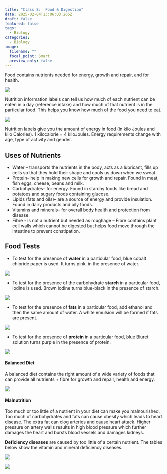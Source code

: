 ```yaml
---
title: "Class 8:  Food & Digestion"
date: 2025-02-04T13:06:03.265Z
draft: false
featured: false
tags:
  - Biology
categories:
  - Biology
image:
  filename: ""
  focal_point: Smart
  preview_only: false
---
```

Food contains nutrients needed for energy, growth and repair, and for health.

![](food.jpg)

Nutrition information labels can tell us how much of each nutrient can be eaten in a day (reference intake) and how much of that nutrient is in the particular food. This helps you know how much of the food you need to eat.

![](nutrition_label.png)

Nutrition labels give you the amount of energy in food (in kilo Joules and kilo Calories). 1 kilocalorie = 4 kiloJoules. Energy requirements change with age, type of activity and gender.

## Uses of Nutrients

* Water – transports the nutrients in the body, acts as a lubricant, fills up cells so that they hold their shape and cools us down when we sweat.
* Protein– help in making new cells for growth and repair. Found in meat, fish eggs, cheese, beans and milk.
* Carbohydrates– for energy. Found in starchy foods like bread and potatoes and sugary foods containing glucose.
* Lipids (fats and oils)– are a source of energy and provide insulation. Found in dairy products and oily foods. 
* Vitamins and minerals– for overall body health and protection from disease. 
* Fibre - is not a nutrient but needed as roughage – Fibre contains plant cell walls which cannot be digested but helps food move through the intestine to prevent constipation.

## Food Tests

* To test for the presence of **water** in a particular food, blue cobalt chloride paper is used. It turns pink, in the presence of water.

![](cobalt_chloride_paper.jfif)

* T﻿o test for the presence of the carbohydrate **starch** in a particular food, iodine is used. Brown iodine turns blue-black in the presence of starch. 

![](starch_test.jfif)

* T﻿o test for the presence of **fats** in a particular food, add ethanol and then the same amount of water. A white emulsion will be formed if fats are present.

![](fats_test.png)

* T﻿o test for the presence of **protein** in a particular food, blue Biuret solution turns purple in the presence of protein.

![](protein_test.jfif)

#### Balanced Diet

A balanced diet contains the right amount of a wide variety of foods that can provide all nutrients + fibre for growth and repair, health and energy. 

![](balanced_diet.png)

#### Malnutrition

Too much or too little of a nutrient in your diet can make you malnourished.
Too much of carbohydrates and fats can cause obesity which leads to heart disease. The extra fat can clog arteries and cause heart attack. Higher pressure on artery walls results in high blood pressure which further damages the heart and bursts blood vessels and damages kidneys.

**Deficiency diseases** are caused by too little of a certain nutrient. The tables below show the vitamin and mineral deficiency diseases.

![](vitamin_uses_-deficiency_diseases.jpg)

![](mineral_uses_deficiency_diseases.png)